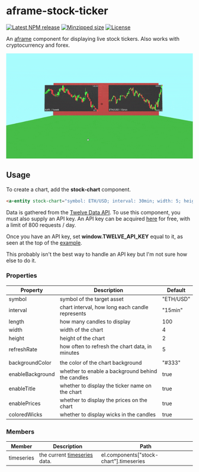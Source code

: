 # aframe-stock-ticker

[![Latest NPM release](https://img.shields.io/npm/v/aframe-stock-ticker.svg)](https://www.npmjs.com/package/aframe-stock-ticker)
[![Minzipped size](https://badgen.net/bundlephobia/minzip/aframe-stock-ticker)](https://bundlephobia.com/result?p=aframe-stock-ticker)
[![License](https://img.shields.io/badge/license-MIT-007ec6.svg)](https://github.com/ryota-mitarai/aframe-stock-ticker/blob/master/LICENSE)

An [aframe](https://github.com/aframevr/aframe) component for displaying live stock tickers. Also works with cryptocurrency and forex.

![Example gif](https://github.com/ryota-mitarai/aframe-stock-ticker/blob/master/examples/preview.gif)

## Usage

To create a chart, add the **stock-chart** component.

```html
<a-entity stock-chart="symbol: ETH/USD; interval: 30min; width: 5; height: 2.5;"></a-entity>
```

Data is gathered from the [Twelve Data API](https://rapidapi.com/twelvedata/api/twelve-data1). To use this component, you must also supply an API key. An API key can be acquired [here](https://rapidapi.com/twelvedata/api/twelve-data1/pricing) for free, with a limit of 800 requests / day.

Once you have an API key, set **window.TWELVE_API_KEY** equal to it, as seen at the top of the [example](https://github.com/ryota-mitarai/aframe-stock-ticker/blob/master/examples/index.html).

This probably isn't the best way to handle an API key but I'm not sure how else to do it.

### Properties

| Property         | Description                                       | Default   |
| ---------------- | ------------------------------------------------- | --------- |
| symbol           | symbol of the target asset                        | "ETH/USD" |
| interval         | chart interval, how long each candle represents   | "15min"   |
| length           | how many candles to display                       | 100       |
| width            | width of the chart                                | 4         |
| height           | height of the chart                               | 2         |
| refreshRate      | how often to refresh the chart data, in minutes   | 5         |
|                  |                                                   |           |
| backgroundColor  | the color of the chart background                 | "#333"    |
| enableBackground | whether to enable a background behind the candles | true      |
| enableTitle      | whether to display the ticker name on the chart   | true      |
| enablePrices     | whether to display the prices on the chart        | true      |
| coloredWicks     | whether to display wicks in the candles           | true      |

### Members

| Member     | Description                                                             | Path                                    |
| ---------- | ----------------------------------------------------------------------- | --------------------------------------- |
| timeseries | the current [timeseries](https://twelvedata.com/docs#time-series) data. | el.components["stock-chart"].timeseries |
